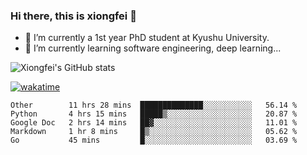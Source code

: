 ### Hi there, this is xiongfei 👋


- 🔭 I’m currently a 1st year PhD student at Kyushu University.
- 🌱 I’m currently learning software engineering, deep learning...

<!--
**Toma62299781/Toma62299781** is a ✨ _special_ ✨ repository because its `README.md` (this file) appears on your GitHub profile.
Here are some ideas to get you started:
-->

![Xiongfei's GitHub stats](https://github-readme-stats.vercel.app/api?username=Toma62299781)


[![wakatime](https://wakatime.com/badge/user/9e8d5516-d162-43e7-9563-87295d455a71.svg)](https://wakatime.com/@9e8d5516-d162-43e7-9563-87295d455a71)

<!--START_SECTION:waka-->
```text
Other        11 hrs 28 mins  ██████████████░░░░░░░░░░░   56.14 % 
Python       4 hrs 15 mins   █████▒░░░░░░░░░░░░░░░░░░░   20.87 % 
Google Doc   2 hrs 14 mins   ██▓░░░░░░░░░░░░░░░░░░░░░░   11.01 % 
Markdown     1 hr 8 mins     █▒░░░░░░░░░░░░░░░░░░░░░░░   05.62 % 
Go           45 mins         █░░░░░░░░░░░░░░░░░░░░░░░░   03.69 % 
```
<!--END_SECTION:waka-->

